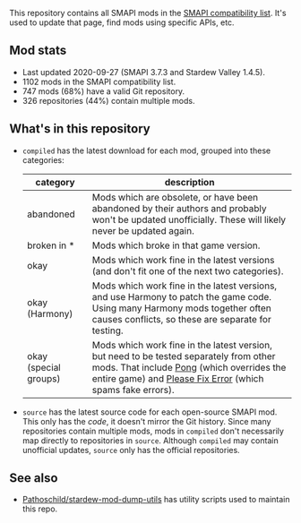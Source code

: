 This repository contains all SMAPI mods in the [SMAPI compatibility list](https://stardewvalleywiki.com/Modding:SMAPI_compatibility).
It's used to update that page, find mods using specific APIs, etc.

## Mod stats
* Last updated 2020-09-27 (SMAPI 3.7.3 and Stardew Valley 1.4.5).
* 1102 mods in the SMAPI compatibility list.
* 747 mods (68%) have a valid Git repository.
* 326 repositories (44%) contain multiple mods.

## What's in this repository
* `compiled` has the latest download for each mod, grouped into these categories:

  category       | description
  -------------- | -----------
  abandoned      | Mods which are obsolete, or have been abandoned by their authors and probably won't be updated unofficially. These will likely never be updated again.
  broken in \*   | Mods which broke in that game version.
  okay           | Mods which work fine in the latest versions (and don't fit one of the next two categories).
  okay (Harmony) | Mods which work fine in the latest versions, and use Harmony to patch the game code. Using many Harmony mods together often causes conflicts, so these are separate for testing.
  okay (special groups) | Mods which work fine in the latest version, but need to be tested separately from other mods. That include [Pong](https://www.nexusmods.com/stardewvalley/mods/1994) (which overrides the entire game) and [Please Fix Error](https://www.nexusmods.com/stardewvalley/mods/6492) (which spams fake errors).

* `source` has the latest source code for each open-source SMAPI mod. This only has the _code_, it
  doesn't mirror the Git history. Since many repositories contain multiple mods, mods in `compiled`
  don't necessarily map directly to repositories in `source`. Although `compiled` may contain
  unofficial updates, `source` only has the official repositories.

## See also
* [Pathoschild/stardew-mod-dump-utils](https://github.com/Pathoschild/stardew-mod-dump-utils) has
  utility scripts used to maintain this repo.
